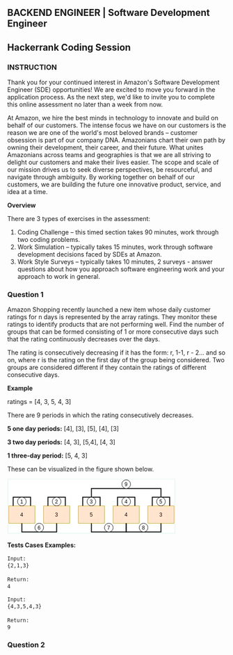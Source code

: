 ## BACKEND ENGINEER | Software Development Engineer

## Hackerrank Coding Session

### INSTRUCTION

Thank you for your continued interest in Amazon's Software Development Engineer (SDE) opportunities! We are excited to move you forward in the application process. As the next step, we'd like to invite you to complete this online assessment no later than a week from now.

At Amazon, we hire the best minds in technology to innovate and build on behalf of our customers. The intense focus we have on our customers is the reason we are one of the world's most beloved brands – customer obsession is part of our company DNA. Amazonians chart their own path by owning their development, their career, and their future. What unites Amazonians across teams and geographies is that we are all striving to delight our customers and make their lives easier. The scope and scale of our mission drives us to seek diverse perspectives, be resourceful, and navigate through ambiguity. By working together on behalf of our customers, we are building the future one innovative product, service, and idea at a time.

**Overview**

There are 3 types of exercises in the assessment:

1. Coding Challenge – this timed section takes 90 minutes, work through two coding problems.
2. Work Simulation – typically takes 15 minutes, work through software development decisions faced by SDEs at Amazon.
3. Work Style Surveys – typically takes 10 minutes, 2 surveys - answer questions about how you approach software engineering work and your approach to work in general.

### Question 1
Amazon Shopping recently launched a new item whose daily customer ratings for n days is represented by the array ratings. They monitor these ratings to identify products that are not performing well. Find the number of groups that can be formed consisting of 1 or more consecutive days such that the rating continuously decreases over the days.

The rating is consecutively decreasing if it has the form: r, 1-1, r - 2... and so on, where r is the rating on the first day of the group being considered. Two groups are considered different if they contain the ratings of different consecutive days. 

**Example**

ratings = [4, 3, 5, 4, 3]

There are 9 periods in which the rating consecutively decreases.

**5 one day periods:** [4], [3], [5], [4], [3] 

**3 two day periods:** [4, 3], [5,4], [4, 3] 

**1 three-day period:** [5, 4, 3]

These can be visualized in the figure shown below.

![img.png](question1_example.png)

**Tests Cases Examples:**
```
Input:
{2,1,3}

Return:
4
```

```
Input:
{4,3,5,4,3}

Return:
9
```

### Question 2
